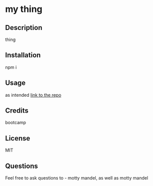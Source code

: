 # my thing

## Description
thing

## Installation
npm i

## Usage
as intended
[link to the repo](github.com)

## Credits
bootcamp

## License
MIT

## Questions
Feel free to ask questions to - motty mandel,
as well as motty mandel
